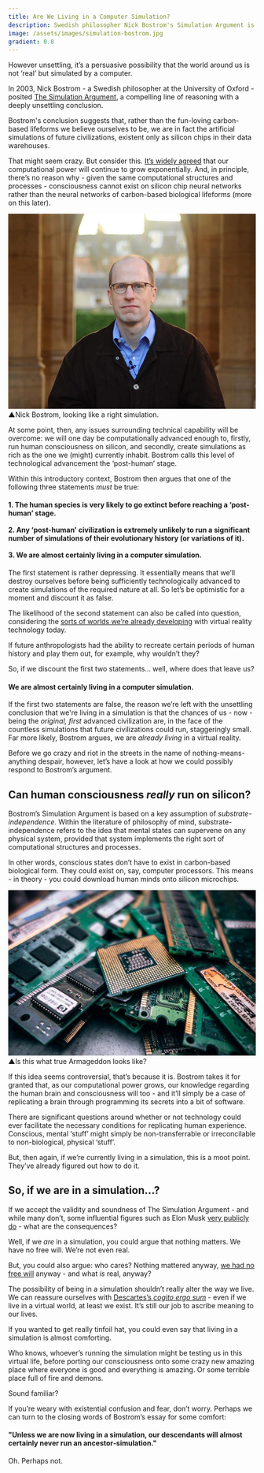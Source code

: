 ```yaml
---
title: Are We Living in a Computer Simulation?
description: Swedish philosopher Nick Bostrom's Simulation Argument is a persuasive argument concluding that the world around is not real, but simply another person's - or civilization's - virtual reality.
image: /assets/images/simulation-bostrom.jpg
gradient: 0.8
---
```


<p><span class="big-letter">H</span>owever unsettling, it’s a persuasive possibility that the world around us is not ‘real’ but simulated by a computer.</p>
<p>In 2003, Nick Bostrom - a Swedish philosopher at the University of Oxford - posited <a target="_blank" href="https://www.simulation-argument.com/simulation.html">The Simulation Argument</a>, a compelling line of reasoning with a deeply unsettling conclusion.</p>
<p>Bostrom's conclusion suggests that, rather than the fun-loving carbon-based lifeforms we believe ourselves to be, we are in fact the artificial simulations of future civilizations, existent only as silicon chips in their data warehouses.</p>
<p>That might seem crazy. But consider this. <a target="_blank" href="http://www.visualcapitalist.com/visualizing-trillion-fold-increase-computing-power/">It’s widely agreed</a> that our computational power will continue to grow exponentially. And, in principle, there’s no reason why - given the same computational structures and processes - consciousness cannot exist on silicon chip neural networks rather than the neural networks of carbon-based biological lifeforms (more on this later).</p>
<p class="caption"><img alt="bostrom" class="full-width" src="/assets/images/bostrom.jpg">
<span class="caption-pointer">▲</span>Nick Bostrom, looking like a right simulation.</p>
<p>At some point, then, any issues surrounding technical capability will be overcome: we will one day be computationally advanced enough to, firstly, run human consciousness on silicon, and secondly, create simulations as rich as the one we (might) currently inhabit. Bostrom calls this level of technological advancement the ‘post-human’ stage.</p>
<p>Within this introductory context, Bostrom then argues that one of the following three statements <i>must</i> be true:</p>
<h4 class="blockquote fade-right">1. The human species is very likely to go extinct before reaching a ‘post-human’ stage.<br><br>2. Any ‘post-human' civilization is extremely unlikely to run a significant number of simulations of their evolutionary history (or variations of it).<br><br>3. We are almost certainly living in a computer simulation.</h4>
<p>The first statement is rather depressing. It essentially means that we’ll destroy ourselves before being sufficiently technologically advanced to create simulations of the required nature at all. So let’s be optimistic for a moment and discount it as false.</p>
<p>The likelihood of the second statement can also be called into question, considering the <a target="_blank" href="https://virtualrealitytimes.com/2017/03/13/full-list-of-virtual-reality-worlds/">sorts of worlds we’re already developing</a> with virtual reality technology today.</p>
<p>If future anthropologists had the ability to recreate certain periods of human history and play them out, for example, why wouldn’t they?</p>
<p>So, if we discount the first two statements… well, where does that leave us?</p>
<h4 class="blockquote fade-right">We are almost certainly living in a computer simulation.</h4>
<p>If the first two statements are false, the reason we’re left with the unsettling conclusion that we're living in a simulation is that the chances of us - now - being the <i>original, first</i> advanced civilization are, in the face of the countless simulations that future civilizations could run, staggeringly small. Far more likely, Bostrom argues, we are <i>already living</i> in a virtual reality.</p>
<p>Before we go crazy and riot in the streets in the name of nothing-means-anything despair, however, let’s have a look at how we could possibly respond to Bostrom’s argument.</p>
<h2>Can human consciousness <i>really</i> run on silicon?</h2>
<p><span class="big-letter">B</span>ostrom’s Simulation Argument is based on a key assumption of <i>substrate-independence</i>. Within the literature of philosophy of mind, substrate-independence refers to the idea that mental states can supervene on any physical system, provided that system implements the right sort of computational structures and processes.</p>
<p>In other words, conscious states don’t have to exist in carbon-based biological form. They could exist on, say, computer processors. This means - in theory - you could download human minds onto silicon microchips.</p>
<p class="caption"><img alt="bostrom" class="full-width" src="/assets/images/bostrom2.jpg">
<span class="caption-pointer">▲</span>Is this what true Armageddon looks like?</p>
<p>If this idea seems controversial, that’s because it is. Bostrom takes it for granted that, as our computational power grows, our knowledge regarding the human brain and consciousness will too - and it’ll simply be a case of replicating a brain through programming its secrets into a bit of software.</p>
<p>There are significant questions around whether or not technology could ever facilitate the necessary conditions for replicating human experience. Conscious, mental ‘stuff’ might simply be non-transferrable or irreconcilable to non-biological, physical ‘stuff’.</p>
<p>But, then again, if we’re currently living in a simulation, this is a moot point. They’ve already figured out how to do it.</p>
<h2>So, if we are in a simulation...?</h2>
<p><span class="big-letter">I</span>f we accept the validity and soundness of The Simulation Argument - and while many don’t, some influential figures such as Elon Musk <a target="_blank" href="https://www.independent.co.uk/life-style/gadgets-and-tech/news/elon-musk-ai-artificial-intelligence-computer-simulation-gaming-virtual-reality-a7060941.html">very publicly do</a> - what are the consequences?</p>
<p>Well, if we <i>are</i> in a simulation, you could argue that nothing matters. We have no free will. We’re not even real.</p>
<p>But, you could also argue: who cares? Nothing mattered anyway, <a href="/articles/free-will-illusion-sam-harris">we had no free will</a> anyway - and what <i>is</i> real, anyway?</p>
<p>The possibility of being in a simulation shouldn’t really alter the way we live. We can reassure ourselves with <a href="/articles/hallucinating-with-descartes">Descartes’s <i>cogito ergo sum</i></a> - even if we live in a virtual world, at least we exist. It’s still our job to ascribe meaning to our lives.</p>
<p>If you wanted to get really tinfoil hat, you could even say that living in a simulation is almost comforting.</p>
<p>Who knows, whoever’s running the simulation might be testing us in this virtual life, before porting our consciousness onto some crazy new amazing place where everyone is good and everything is amazing. Or some terrible place full of fire and demons.</p>
<p>Sound familiar?</p>
<p>If you’re weary with existential confusion and fear, don’t worry. Perhaps we can turn to the closing words of Bostrom’s essay for some comfort:</p>
<h4 class="blockquote fade-right">"Unless we are now living in a simulation, our descendants will almost certainly never run an ancestor‐simulation."</h4>
<p>Oh. Perhaps not.</p>
